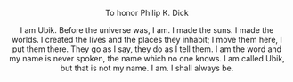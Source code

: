 <p align="center">To honor Philip K. Dick</p>

<p align="center">I am Ubik. Before the universe was, I am. I made the suns. I made the worlds. I created
the lives and the places they inhabit; I move them here, I put them there. They go as I say,
they do as I tell them. I am the word and my name is never spoken, the name which no
one knows. I am called Ubik, but that is not my name. I am. I shall always be.</p>
